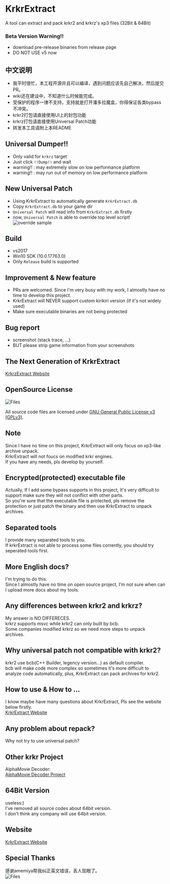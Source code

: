 # KrkrExtract
A tool can extract and pack krkr2 and krkrz's xp3 files (32Bit & 64Bit)  

### Beta Version Warning!!

* download pre-release binaries from release page
* DO NOT USE v5 now

## 中文说明
* 我平时很忙，本工程开源并且可以编译，遇到问题应该先自己解决，然后提交PR。
* wiki还在建设中，不知道什么时候能完成。
* 受保护的程序一律不支持，支持就是打开潘多拉魔盒，你得保证各类bypass不冲突。
* krkr2打包请直接使用UI上的封包功能
* krkrz打包请直接使用Universal Patch功能
* 转发本工具请附上本README


## Universal Dumper!!
* Only valid for `krkrz` target
* Just click `!!Dump!!` and wait
* warning!! : may extremely slow on low performance platform
* warning!! : may run out of memory on low performance platform

## New Universal Patch
* Using KrkrExtract to automatically generate `KrkrExtract.db`
* Copy `KrkrExtract.db` to your game dir
* `Universal Patch` will read info from `KrkrExtract.db` firstly
* now, `Universal Patch` is able to override top level script!  
![override sample](up.png)



## Build
* vs2017
* Win10 SDK (10.0.17763.0)
* Only `Release` build is supported

## Improvement & New feature
* PRs are welcomed. Since I'm very busy with my work, I almostly have no time to develop this project.
* KrkrExtract will NEVER support custom kirikiri version (if it's not widely used)
* Make sure executable binaries are not being protected

## Bug report
* screenshot (stack trace, ...)
* BUT please strip game information from your screenshots


## The Next Generation of KrkrExtract
[KrkrzExtract Website](https://github.com/xmoeproject/KrkrzExtract)

## OpenSource License  

![Files](https://www.gnu.org/graphics/gplv3-127x51.png)

All source code files are licensed under [GNU General Public License v3 (GPLv3)](https://www.gnu.org/licenses/quick-guide-gplv3.en.html).  

## Note
Since I have no time on this project, KrkrExtract will only focus on xp3-like archive unpack.  
KrkrExtract will not foucs on modified krkr engines.  
If you have any needs, pls develop by yourself.  


## Encrypted(protected) executable file
Actually, If I add some bypass supports in this project, It's very difficult to support make sure they will not conflict with other parts.  
So you're sure that the executable file is protected, pls remove the protection or just patch the binary and then use KrkrExtract to unpack archives.

## Separated tools
I provide many separated tools to you.  
If krkrExtract is not able to process some files corrently, you should try seperated tools first.

## More English docs?
I'm trying to do this.  
Since I almostly have no time on open source project, I'm not sure when can I upload more docs about my tools.


## Any differences between krkr2 and krkrz?
My answer is NO DIFFERECES.  
krkrz supports msvc while krkr2 can only built by bcb.  
Some companies modified krkrz so we need more steps to unpack archives.  

## Why universal patch not compatible with krkr2?  
krkr2 use bcb(C++ Builder, legency version...) as default compiler.   
bcb will make code more complex so sometimes it's more difficult to analyze code automatically, plus, KrkrExtract can pack archives for krkr2.  

## How to use & How to ...  
I know maybe have many questions about KrkrExtract, Pls see the website below firstly.  
[KrkrExtract Website](https://xmoeproject.github.io/KrkrExtract/)

## Any problem about repack?  
Why not try to use universal patch?  


## Other krkr Project  
AlphaMovie Decoder:  
[AlphaMovie Decoder Project](https://github.com/xmoeproject/AlphaMovieDecoder)


## 64Bit Version 
useless:)  
I've removed all source codes about 64bit version.  
I don't think any company will use 64bit version.  


## Website
[KrkrExtract Website](https://xmoeproject.github.io/KrkrExtract/)

## Special Thanks
感谢amemiya帮我纠正英文错误，丢人现眼了。  
![Files](https://github.com/xmoeproject/KrkrExtract/blob/master/img/shadiao.jpg)





